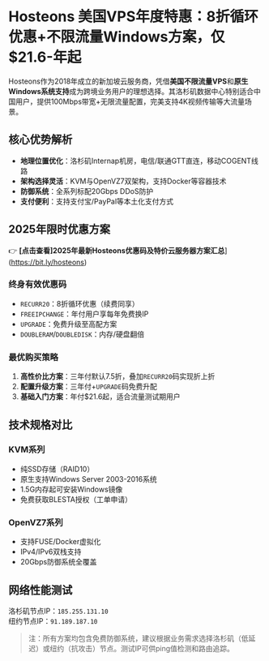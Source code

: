 # Hosteons 美国VPS年度特惠：8折循环优惠+不限流量Windows方案，仅$21.6-年起

Hosteons作为2018年成立的新加坡云服务商，凭借**美国不限流量VPS**和**原生Windows系统支持**成为跨境业务用户的理想选择。其洛杉矶数据中心特别适合中国用户，提供100Mbps带宽+无限流量配置，完美支持4K视频传输等大流量场景。

## 核心优势解析

- **地理位置优化**：洛杉矶Internap机房，电信/联通GTT直连，移动COGENT线路
- **架构选择灵活**：KVM与OpenVZ7双架构，支持Docker等容器技术
- **防御系统**：全系列标配20Gbps DDoS防护
- **支付便利**：支持支付宝/PayPal等本土化支付方式

## 2025年限时优惠方案

👉 **[点击查看]2025年最新Hosteons优惠码及特价云服务器方案汇总**](https://bit.ly/hosteons)

### 终身有效优惠码
- `RECURR20`：8折循环优惠（续费同享）
- `FREEIPCHANGE`：年付用户享每年免费换IP
- `UPGRADE`：免费升级至高配方案
- `DOUBLERAM`/`DOUBLEDISK`：内存/硬盘翻倍

### 最优购买策略
1. **高性价比方案**：三年付默认7.5折，叠加`RECURR20`码实现折上折
2. **配置升级方案**：三年付+`UPGRADE`码免费升配
3. **基础入门方案**：年付$21.6起，适合流量测试期用户

## 技术规格对比

### KVM系列
- 纯SSD存储（RAID10）
- 原生支持Windows Server 2003-2016系统
- 1.5G内存起可安装Windows镜像
- 免费获取BLESTA授权（工单申请）

### OpenVZ7系列
- 支持FUSE/Docker虚拟化
- IPv4/IPv6双栈支持
- 20Gbps防御系统全覆盖

## 网络性能测试
洛杉矶节点IP：`185.255.131.10`  
纽约节点IP：`91.189.187.10`

> 注：所有方案均包含免费防御系统，建议根据业务需求选择洛杉矶（低延迟）或纽约（抗攻击）节点。测试IP可供ping值检测和路由追踪。